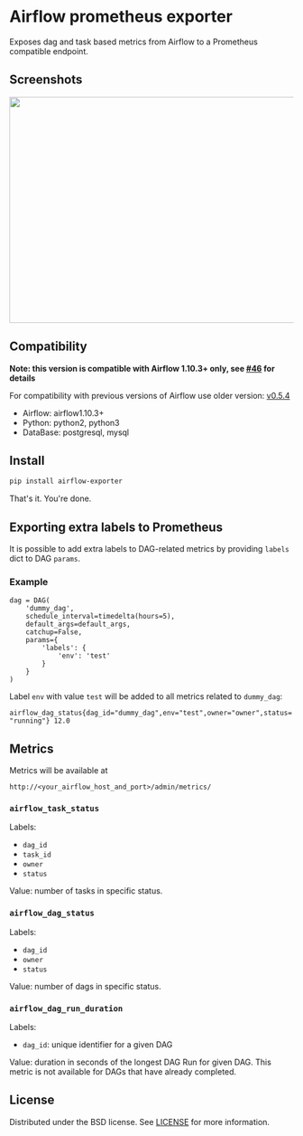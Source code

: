 # Airflow prometheus exporter

Exposes dag and task based metrics from Airflow to a Prometheus compatible endpoint.

## Screenshots

<img src="https://epoch8.github.io/media/2018/08/03/monitoring-airflow-with-prometheus/metrics_screenshot.png" height="400" width="600"/>

## Compatibility

**Note: this version is compatible with Airflow 1.10.3+ only, see [#46](https://github.com/epoch8/airflow-exporter/issues/46) for details**

For compatibility with previous versions of Airflow use older version: [v0.5.4](https://github.com/epoch8/airflow-exporter/releases/tag/v0.5.4)

* Airflow: airflow1.10.3+
* Python: python2, python3
* DataBase: postgresql, mysql

## Install

```sh
pip install airflow-exporter
```

That's it. You're done.

## Exporting extra labels to Prometheus

It is possible to add extra labels to DAG-related metrics by providing `labels` dict to DAG `params`.

### Example

```
dag = DAG(
    'dummy_dag',
    schedule_interval=timedelta(hours=5),
    default_args=default_args,
    catchup=False,
    params={
        'labels': {
            'env': 'test'
        }
    }
)
```

Label `env` with value `test` will be added to all metrics related to `dummy_dag`:

`airflow_dag_status{dag_id="dummy_dag",env="test",owner="owner",status="running"} 12.0`

## Metrics

Metrics will be available at 

```
http://<your_airflow_host_and_port>/admin/metrics/
```

### `airflow_task_status`

Labels:

* `dag_id`
* `task_id`
* `owner`
* `status`

Value: number of tasks in specific status.

### `airflow_dag_status`

Labels:

* `dag_id`
* `owner`
* `status`

Value: number of dags in specific status.

### `airflow_dag_run_duration`

Labels:

* `dag_id`: unique identifier for a given DAG

Value: duration in seconds of the longest DAG Run for given DAG. This metric 
is not available for DAGs that have already completed.

## License

Distributed under the BSD license. See [LICENSE](LICENSE) for more
information.
